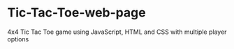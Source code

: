# Tic-Tac-Toe-web-page
4x4 Tic Tac Toe game using JavaScript, HTML and CSS with multiple player options
